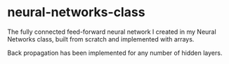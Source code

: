 # neural-networks-class

The fully connected feed-forward neural network I created in my Neural Networks class, built from scratch and implemented with arrays. 

Back propagation has been implemented for any number of hidden layers.
